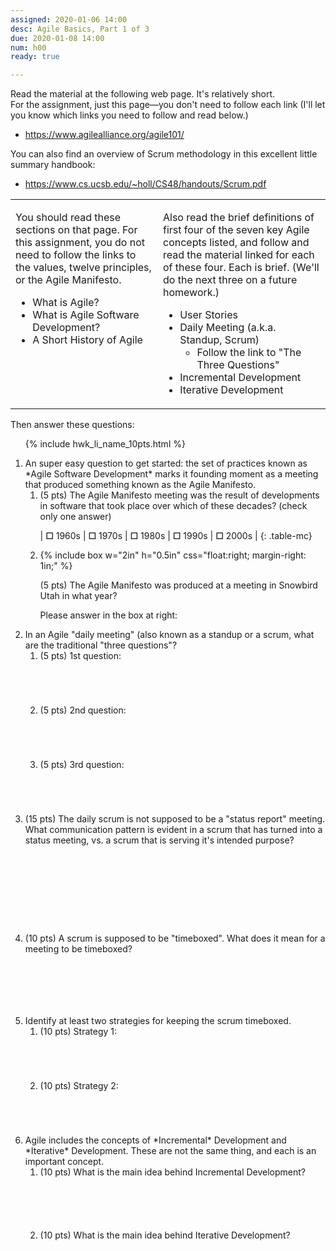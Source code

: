```yaml
---
assigned: 2020-01-06 14:00
desc: Agile Basics, Part 1 of 3
due: 2020-01-08 14:00
num: h00
ready: true

---
```



Read the material at the following web page. It's relatively short.  
For the assignment, just this page&mdash;you don't need to follow each link (I'll let you know which links you need to follow and read below.)

* <https://www.agilealliance.org/agile101/>

You can also find an overview of Scrum methodology in this excellent little summary handbook: 

* <https://www.cs.ucsb.edu/~holl/CS48/handouts/Scrum.pdf>

<style>
.tops-aligned td { vertical-align: top; }
</style>
  
<table class="tops-aligned">
<tr>
<td markdown="1">

You should read these sections on that page.  For this assignment, you do not need to follow the links to the values, 
twelve principles, or the Agile Manifesto.

* What is Agile?
* What is Agile Software Development?
* A Short History of Agile

</td>
<td markdown="1">

Also read the brief definitions of first four of the seven key Agile concepts listed, and follow and read the material linked for each of these four.  Each is brief.  (We'll do the next three on a future homework.)
* User Stories
* Daily Meeting (a.k.a. Standup, Scrum)
   * Follow the link to "The Three Questions"
* Incremental Development
* Iterative Development

</td>
</tr>
</table>

Then answer these questions:

<ol>

{% include hwk_li_name_10pts.html %}

<li style="margin-bottom:1em;" markdown="1">  An super easy question to get started: the set of practices known as *Agile Software Development* marks it founding moment as a meeting that produced something known as the Agile Manifesto.   

<ol>
<li style="margin-bottom:1em;" markdown="1" >
(5 pts) The Agile Manifesto meeting was the result of developments in software that took place over which of these 
decades? (check only one answer)

<style>
.table-mc b {font-size: 200%; }
.table-mc td {padding: 1em; }
</style>

| <b>☐</b> 1960s | <b>☐</b> 1970s | <b>☐</b> 1980s | <b>☐</b> 1990s | <b>☐</b> 2000s | 
{: .table-mc}

</li>

<li style="margin-bottom:1em;" markdown="1">

{% include box w="2in" h="0.5in" css="float:right; margin-right: 1in;" %}

(5 pts) The Agile Manifesto was produced at a meeting in Snowbird Utah in what year?

Please answer in the box at right:

</li>
</ol>

<div class="pagebreak">
</div>
</li>

<li style="margin-bottom:1em;" markdown="1"> In an Agile "daily meeting" (also known as a standup or a scrum, what are the traditional "three questions"?

<ol>
<li style="margin-bottom:5em;" markdown="1">
(5 pts) 1st question:
</li>

<li style="margin-bottom:5em;" markdown="1">
(5 pts) 2nd question:
</li>

<li style="margin-bottom:5em;" markdown="1">
(5 pts) 3rd question:
</li>
</ol>


</li>

<li style="margin-bottom:10em;" markdown="1"> (15 pts) The daily scrum is not supposed to be a "status report" meeting.  What communication pattern is evident
in a scrum that has turned into a status meeting, vs. a scrum that is serving it's intended purpose?

</li>

<li style="margin-bottom:7em;" markdown="1">  (10 pts) A scrum is supposed to be "timeboxed".  What does it mean for a meeting to be timeboxed?

</li>

<li style="margin-bottom:1em;" markdown="1">   Identify at least two strategies for keeping the scrum timeboxed.    


<ol>

<li style="margin-bottom:5em;" markdown="1">
(10 pts) Strategy 1:
</li>

<li style="margin-bottom:5em;" markdown="1">
(10 pts) Strategy 2:
</li>
</ol>

</li>

<li style="margin-bottom:1em;" markdown="1"> Agile includes the concepts of *Incremental* Development and *Iterative* Development.   These are not the same thing, and each is an important concept.
 


<ol>

<li style="margin-bottom:6em;" markdown="1">
(10 pts) What is the main idea behind Incremental Development?
</li>

<li style="margin-bottom:6em;" markdown="1">
(10 pts) What is the main idea behind Iterative Development?
</li>
</ol>

</li>

</ol>
